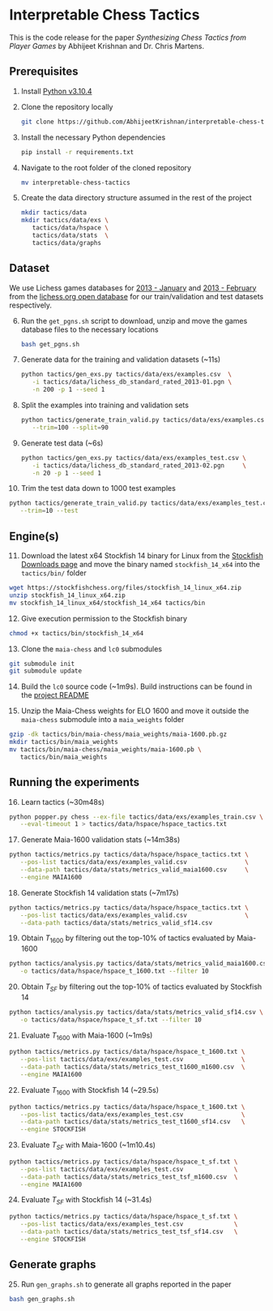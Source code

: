 # Interpretable Chess Tactics

This is the code release for the paper *Synthesizing Chess Tactics from Player Games* by Abhijeet Krishnan and Dr. Chris Martens.

## Prerequisites

1. Install [Python v3.10.4](https://www.python.org/downloads/)

2. Clone the repository locally

   ```bash
   git clone https://github.com/AbhijeetKrishnan/interpretable-chess-tactics.git
   ```

3. Install the necessary Python dependencies

   ```bash
   pip install -r requirements.txt
   ```

4. Navigate to the root folder of the cloned repository

   ```bash
   mv interpretable-chess-tactics
   ```

5. Create the data directory structure assumed in the rest of the project

   ```bash
   mkdir tactics/data
   mkdir tactics/data/exs \
      tactics/data/hspace \
      tactics/data/stats  \
      tactics/data/graphs
   ```

## Dataset

We use Lichess games databases for [2013 -
   January](https://database.lichess.org/standard/lichess_db_standard_rated_2013-01.pgn.bz2) and [2013 - February](https://database.lichess.org/standard/lichess_db_standard_rated_2013-02.pgn.bz2) from
   the [lichess.org open database](https://database.lichess.org/) for our train/validation and test datasets respectively. 

6. Run the `get_pgns.sh` script to download, unzip and move the games database files to the necessary locations

   ```bash
   bash get_pgns.sh
   ```

7. Generate data for the training and validation datasets (~11s)

   ```bash
   python tactics/gen_exs.py tactics/data/exs/examples.csv  \
      -i tactics/data/lichess_db_standard_rated_2013-01.pgn \
      -n 200 -p 1 --seed 1
   ```

8. Split the examples into training and validation sets

   ```bash
   python tactics/generate_train_valid.py tactics/data/exs/examples.csv \
      --trim=100 --split=90
   ```

9. Generate test data (~6s)

   ```bash
   python tactics/gen_exs.py tactics/data/exs/examples_test.csv \
      -i tactics/data/lichess_db_standard_rated_2013-02.pgn     \
      -n 20 -p 1 --seed 1
   ```

10. Trim the test data down to 1000 test examples

   ```bash
   python tactics/generate_train_valid.py tactics/data/exs/examples_test.csv \
      --trim=10 --test
   ```

## Engine(s)

11. Download the latest x64 Stockfish 14 binary for Linux from the [Stockfish Downloads page](https://stockfishchess.org/files/stockfish_14_linux_x64.zip) and move the binary named
   `stockfish_14_x64` into the `tactics/bin/` folder

   ```bash
   wget https://stockfishchess.org/files/stockfish_14_linux_x64.zip
   unzip stockfish_14_linux_x64.zip
   mv stockfish_14_linux_x64/stockfish_14_x64 tactics/bin
   ```

12. Give execution permission to the Stockfish binary 

   ```bash
   chmod +x tactics/bin/stockfish_14_x64
   ```

13. Clone the `maia-chess` and `lc0` submodules

   ```bash
   git submodule init
   git submodule update
   ```

14. Build the `lc0` source code (~1m9s). Build instructions can be found in the [project README](https://github.com/LeelaChessZero/lc0/blob/master/README.md)

15. Unzip the Maia-Chess weights for ELO 1600 and move it outside the `maia-chess` submodule into a `maia_weights` folder

   ```bash
   gzip -dk tactics/bin/maia-chess/maia_weights/maia-1600.pb.gz
   mkdir tactics/bin/maia_weights
   mv tactics/bin/maia-chess/maia_weights/maia-1600.pb \
      tactics/bin/maia_weights
   ```

## Running the experiments

16. Learn tactics (~30m48s)

   ```bash
   python popper.py chess --ex-file tactics/data/exs/examples_train.csv \
      --eval-timeout 1 > tactics/data/hspace/hspace_tactics.txt
   ```

17. Generate Maia-1600 validation stats (~14m38s)

   ```bash
   python tactics/metrics.py tactics/data/hspace/hspace_tactics.txt \
      --pos-list tactics/data/exs/examples_valid.csv                \
      --data-path tactics/data/stats/metrics_valid_maia1600.csv     \
      --engine MAIA1600
   ```

18. Generate Stockfish 14 validation stats (~7m17s)

   ```bash
   python tactics/metrics.py tactics/data/hspace/hspace_tactics.txt \
      --pos-list tactics/data/exs/examples_valid.csv                \
      --data-path tactics/data/stats/metrics_valid_sf14.csv
   ```

19. Obtain $T_{1600}$ by filtering out the top-10% of tactics evaluated by Maia-1600

   ```bash
   python tactics/analysis.py tactics/data/stats/metrics_valid_maia1600.csv \
      -o tactics/data/hspace/hspace_t_1600.txt --filter 10
   ```

20. Obtain $T_{SF}$ by filtering out the top-10% of tactics evaluated by Stockfish 14

   ```bash
   python tactics/analysis.py tactics/data/stats/metrics_valid_sf14.csv \
      -o tactics/data/hspace/hspace_t_sf.txt --filter 10
   ```

21. Evaluate $T_{1600}$ with Maia-1600 (~1m9s)

   ```bash
   python tactics/metrics.py tactics/data/hspace/hspace_t_1600.txt \
      --pos-list tactics/data/exs/examples_test.csv                \
      --data-path tactics/data/stats/metrics_test_t1600_m1600.csv  \
      --engine MAIA1600
   ```

22. Evaluate $T_{1600}$ with Stockfish 14 (~29.5s)
   
   ```bash
   python tactics/metrics.py tactics/data/hspace/hspace_t_1600.txt \
      --pos-list tactics/data/exs/examples_test.csv                \
      --data-path tactics/data/stats/metrics_test_t1600_sf14.csv   \
      --engine STOCKFISH
   ```

23. Evaluate $T_{SF}$ with Maia-1600 (~1m10.4s)

   ```bash
   python tactics/metrics.py tactics/data/hspace/hspace_t_sf.txt \
      --pos-list tactics/data/exs/examples_test.csv              \
      --data-path tactics/data/stats/metrics_test_tsf_m1600.csv  \
      --engine MAIA1600
   ```

24. Evaluate $T_{SF}$ with Stockfish 14 (~31.4s)

   ```bash
   python tactics/metrics.py tactics/data/hspace/hspace_t_sf.txt \
      --pos-list tactics/data/exs/examples_test.csv              \
      --data-path tactics/data/stats/metrics_test_tsf_sf14.csv   \
      --engine STOCKFISH
   ```

## Generate graphs

25. Run `gen_graphs.sh` to generate all graphs reported in the paper

   ```bash
   bash gen_graphs.sh
   ```